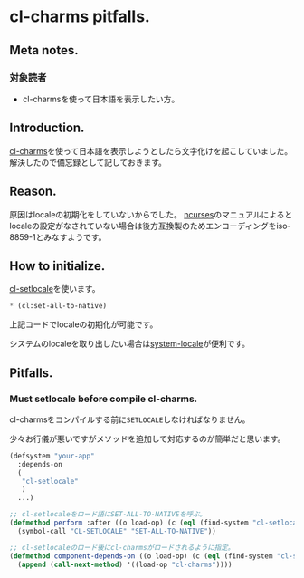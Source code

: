 # cl-charms pitfalls.
## Meta notes.
### 対象読者
* cl-charmsを使って日本語を表示したい方。

## Introduction.
[cl-charms](https://github.com/HiTECNOLOGYs/cl-charms)を使って日本語を表示しようとしたら文字化けを起こしていました。
解決したので備忘録として記しておきます。

## Reason.
原因はlocaleの初期化をしていないからでした。
[ncurses](https://linux.die.net/man/3/ncurses)のマニュアルによるとlocaleの設定がなされていない場合は後方互換製のためエンコーディングをiso-8859-1とみなすようです。

## How to initialize.
[cl-setlocale](https://github.com/shamazmazum/cl-setlocale)を使います。

```lisp
* (cl:set-all-to-native)
```

上記コードでlocaleの初期化が可能です。

システムのlocaleを取り出したい場合は[system-locale](https://github.com/Shinmera/system-locale)が便利です。

## Pitfalls.
### Must setlocale before compile cl-charms.
cl-charmsをコンパイルする前に`SETLOCALE`しなければなりません。

少々お行儀が悪いですがメソッドを追加して対応するのが簡単だと思います。

```lisp
(defsystem "your-app"
  :depends-on
  (
   "cl-setlocale"
   )
  ...)

;; cl-setlocaleをロード語にSET-ALL-TO-NATIVEを呼ぶ。
(defmethod perform :after ((o load-op) (c (eql (find-system "cl-setlocale"))))
  (symbol-call "CL-SETLOCALE" "SET-ALL-TO-NATIVE"))

;; cl-setlocaleのロード後にcl-charmsがロードされるように指定。
(defmethod component-depends-on ((o load-op) (c (eql (find-system "cl-setlocale"))))
  (append (call-next-method) '((load-op "cl-charms"))))
```
